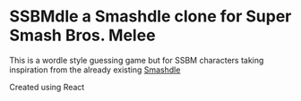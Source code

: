 # SSBMdle a Smashdle clone for Super Smash Bros. Melee

This is a wordle style guessing game but for SSBM characters taking inspiration from the already existing [Smashdle](Smashdle.com)

Created using React
